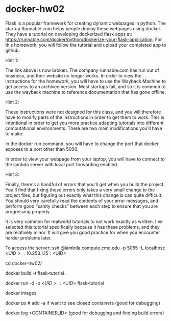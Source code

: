 # docker-hw02

Flask is a popular framework for creating dynamic webpages in python. The startup Runnable.com helps people deploy these webpages using docker. They have a tutorial on developing dockerized flask apps at: https://runnable.com/docker/python/dockerize-your-flask-application. For this homework, you will follow the tutorial and upload your completed app to github.

Hint 1:

The link above is now broken. The company runnable.com has run out of business, and their website no longer works. In order to view the instructions for the homework, you will have to use the Wayback Machine to get access to an archived version. Most startups fail, and so it is common to use the wayback machine to reference documentation that has gone offline.

Hint 2:

These instructions were not designed for this class, and you will therefore have to modify parts of the instructions in order to get them to work. This is intentional in order to get you more practice adapting tutorials into different computational environments. There are two main modifications you'll have to make:

In the docker run command, you will have to change the port that docker exposes to a port other than 5000.

In order to view your webpage from your laptop, you will have to connect to the lambda server with local port forwarding enabled.

Hint 3:

Finally, there's a handful of errors that you'll get when you build the project. You'll find that fixing these errors only takes a very small change to the project files, but figuring out exactly what this change is can quite difficult. You should very carefully read the contents of your error messages, and perform good "sanity checks" between each step to ensure that you are progressing properly.

It is very common for realworld tutorials to not work exactly as written. I've selected this tutorial specifically because it has these problems, and they are relatively minor. It will give you good practice for when you encounter harder problems later.

To access the server: ssh <USERNAME>@lambda.compute.cmc.edu -p 5055 -L localhost:<$UID>:10.253.1.15:<$UID>

cd docker-hw02/

docker build -t flask-tutorial .

docker run -d -p <$UID>:<$UID> flask-tutorial

docker images

docker ps # add -a if want to see closed containers (good for debugging)

docker log <CONTAINER_ID> (good for debugging and finding build errors)

